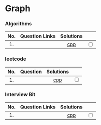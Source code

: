 # Graph

### Algorithms

|  No.  | Question Links | Solutions |                                   |
| :---: | :------------: | :-------: | :-------------------------------: |
|  1.   |      []()      |  [cpp]()  | <input type="checkbox" unchecked> |

### leetcode
|  No.  | Question | Solutions |                                   |
| :---: | :------: | :-------: | :-------------------------------: |
|  1.   |   []()   |  [cpp]()  | <input type="checkbox" unchecked> |
### Interview Bit
|  No.  | Question Links | Solutions |                                   |
| :---: | :------------: | :-------: | :-------------------------------: |
|  1.   |      []()      |  [cpp]()  | <input type="checkbox" unchecked> |


